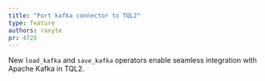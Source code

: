 ```yaml
---
title: "Port kafka connector to TQL2"
type: feature
authors: raxyte
pr: 4725
---
```


New `load_kafka` and `save_kafka` operators enable seamless integration with
Apache Kafka in TQL2.

